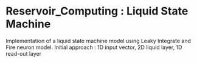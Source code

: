 # Reservoir_Computing : Liquid State Machine

Implementation of a liquid state machine model using Leaky Integrate and Fire neuron model.
Initial approach : 1D input vector, 2D liquid layer, 1D read-out layer
